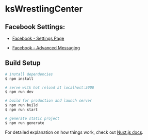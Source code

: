 # ksWrestlingCenter

## Facebook Settings:
- [ Facebook - Settings Page](https://www.facebook.com/ksWrestlingCenter/settings/?tab=settings)

- [Facebook - Advanced Messaging](https://www.facebook.com/ksWrestlingCenter/settings/?tab=messenger_platform)

## Build Setup

```bash
# install dependencies
$ npm install

# serve with hot reload at localhost:3000
$ npm run dev

# build for production and launch server
$ npm run build
$ npm run start

# generate static project
$ npm run generate
```

For detailed explanation on how things work, check out [Nuxt.js docs](https://nuxtjs.org).